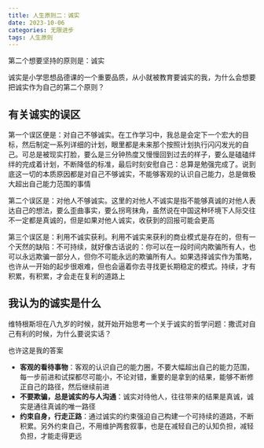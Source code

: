 ```yaml
---
title: 人生原则二：诚实
date: 2023-10-06
categories: 无限进步
tags: 人生原则
---
```


第二个想要坚持的原则是：诚实

诚实是小学思想品德课的一个重要品质，从小就被教育要诚实的我，为什么会想要把诚实作为自己的第二个原则？

## 有关诚实的误区

第一个误区便是：对自己不够诚实。在工作学习中，我总是会定下一个宏大的目标，然后制定一系列详细的计划，眼里都是未来那个按照计划执行闪闪发光的自己。可总是被现实打脸，要么是三分钟热度又慢慢回到过去的样子，要么是磕磕绊绊的完成着计划，不断降低的标准，最后时刻安慰自己：总算是勉强完成了。说到底这一切的本质原因都是对自己不够诚实，不能够客观的认识自己能力，总是做极大超出自己能力范围的事情

第二个误区是：对他人不够诚实。这里的对他人不诚实是指不能够真诚的对他人表达自己的想法，要么歪曲事实，要么拐弯抹角，虽然说在中国这种环境下人际交往不一定都是真诚的，但是如果对他人诚实，收获到的回报可能会更高

第三个误区是：利用不诚实获利。利用不诚实来获利的商业模式是存在的，但有一个天然的缺陷：不可持续，就好像古话说的：你可以在一段时间内欺骗所有人，也可以永远欺骗一部分人，但你不可能永远的欺骗所有人。如果选择诚实作为策略，也许从一开始的起步很艰难，但也会逼着你去寻找更长期稳定的模式。持续，才有积累，有积累，才会走在复利的道路上

## 我认为的诚实是什么

维特根斯坦在八九岁的时候，就开始开始思考一个关于诚实的哲学问题：撒谎对自己有利的时候，为什么要说实话？

也许这是我的答案

- **客观的看待事物**：客观的认识自己的能力圈，不要大幅超出自己的能力范围，每一步前进和试探都尽可能小，不论对错，重要的是拿到的结果，能够不断修正自己的路径，然后继续前进
- **不要欺骗，总是诚实的与人沟通**：诚实对待他人，往往带来的结果是真诚，诚实是通往真诚的唯一路径
- **约束自身，行走正路**：通过诚实的约束强迫自己构建一个可持续的道路，不断积累。另外约束自己，不用维护两套叙事，也是在减轻自己的认知负担，减轻负担，才能走得更远
